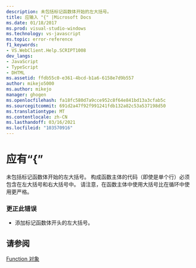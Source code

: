 ```yaml
---
description: 未包括标记函数体开始的左大括号。
title: 应输入 "{" |Microsoft Docs
ms.date: 01/18/2017
ms.prod: visual-studio-windows
ms.technology: vs-javascript
ms.topic: error-reference
f1_keywords:
- VS.WebClient.Help.SCRIPT1008
dev_langs:
- JavaScript
- TypeScript
- DHTML
ms.assetid: ffdb55c0-e361-4bcd-b1a6-6158e7d9b557
author: mikejo5000
ms.author: mikejo
manager: ghogen
ms.openlocfilehash: fa18fc580d7a9cce952c8f64e841bd13a3cfab5c
ms.sourcegitcommit: 691d2a47f92f991241fdb132a82c53a537198d50
ms.translationtype: MT
ms.contentlocale: zh-CN
ms.lasthandoff: 03/16/2021
ms.locfileid: "103570916"
---
```

# <a name="expected-"></a>应有“{”
未包括标记函数体开始的左大括号。 构成函数主体的代码（即使是单个行）必须包含在左大括号和右大括号中。 请注意，在函数主体中使用大括号比在循环中使用更严格。  
  
### <a name="to-correct-this-error"></a>更正此错误  
  
- 添加标记函数体开头的左大括号。  
  
## <a name="see-also"></a>请参阅  
 [Function 对象](https://developer.mozilla.org/docs/Web/JavaScript/Reference/Global_Objects/Function)
